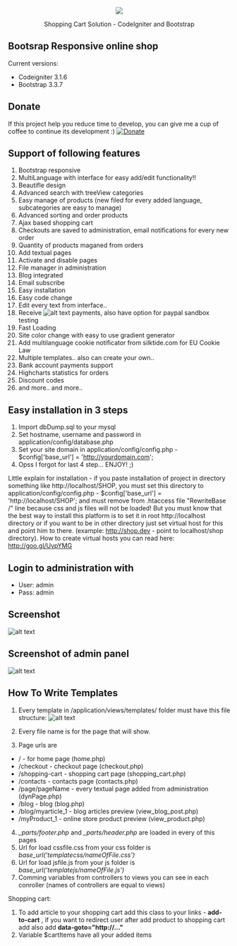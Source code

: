 <p align="center"><img src="https://codeigniter.com/assets/images/ci-logo-big.png"></p>
<p align="center">Shopping Cart Solution - CodeIgniter and Bootstrap</p>
 
## Bootsrap Responsive online shop

Current versions:

* Codeigniter 3.1.6
* Bootstrap 3.3.7

## Donate
If this project help you reduce time to develop, you can give me a cup of coffee to continue its development :)
[![Donate](https://www.paypalobjects.com/en_US/i/btn/btn_donateCC_LG.gif)](https://www.paypal.com/cgi-bin/webscr?cmd=_s-xclick&hosted_button_id=W5BR6K29BQX7E)

## Support of following features

1. Bootstrap responsive
2. MultiLanguage with interface for easy add/edit functionality!!
3. Beautifle design
4. Advanced search with treeView categories
5. Easy manage of products (new filed for every added language, subcategories are easy to manage)
6. Advanced sorting and order products
7. Ajax based shopping cart
8. Checkouts are saved to administration, email notifications for every new order
9. Quantity of products maganed from orders
10. Add textual pages
11. Activate and disable pages
12. File manager in administration
13. Blog integrated
14. Email subscribe
15. Easy installation
16. Easy code change
17. Edit every text from interface..
18. Receive ![alt text](https://raw.githubusercontent.com/kirilkirkov/Shopping-Cart-Solution-CodeIgniter/master/github/paypalLogo.png "Logo Title Text 1") payments, also have option for paypal sandbox testing
19. Fast Loading
20. Site color change with easy to use gradient generator
21. Add multilanguage cookie notificator from silktide.com for EU Cookie Law 
22. Multiple templates.. also can create your own.. 
23. Bank account payments support
24. Highcharts statistics for orders
25. Discount codes
26. and more.. and more.. 

## Easy installation in 3 steps
1. Import dbDump.sql to your mysql
2. Set hostname, username and password in application/config/database.php
3. Set your site domain in application/config/config.php - $config['base_url'] = 'http://yourdomain.com';
4. Opss I forgot for last 4 step... ENJOY! ;)

Little explain for installation - if you paste installation of project in directory something like http://localhost/SHOP, you must 
set this directory to application/config/config.php - $config['base_url'] = 'http://localhost/SHOP'; and must remove from .htaccess file
"RewriteBase /" line because css and js files will not be loaded! But you must know that the best way to install this platform is to set it
in root http://localhost directory or if you want to be in other directory just set virtual host for this and point him to there.
(example: http://shop.dev - point to localhost/shop directory). How to create virtual hosts you can read here: http://goo.gl/UvpYMG

## Login to administration with

* User: admin
* Pass: admin

## Screenshot
![alt text](https://raw.githubusercontent.com/kirilkirkov/Shopping-Cart-Solution-CodeIgniter/master/github/templates.png "Logo Title Text 1")

## Screenshot of admin panel
![alt text](https://raw.githubusercontent.com/kirilkirkov/Shopping-Cart-Solution-CodeIgniter/master/github/admin_panel4.png "Logo Title Text 1")

## How To Write Templates
1. Every template in /application/views/templates/ folder must have this file structure:
![alt text](https://raw.githubusercontent.com/kirilkirkov/Shopping-Cart-Solution-CodeIgniter/master/github/templateFileStructure.png "Logo Title Text 1")

2. Every file name is for the page that will show.
3. Page urls are
  * / - for home page (home.php)
  * /checkout - checkout page (checkout.php)
  * /shopping-cart - shopping cart page (shopping_cart.php)
  * /contacts - contacts page (contacts.php)
  * /page/pageName - every textual page added from administration (dynPage.php)
  * /blog - blog (blog.php)
  * /blog/myarticle_1 - blog articles preview (view_blog_post.php)
  * /myProduct_1 - online store product preview (view_product.php)
4. *_parts/footer.php* and *_parts/header.php* are loaded in every of this pages
5. Url for load cssfile.css from your css folder is *base_url('templatecss/nameOfFile.css')*
6. Url for load jsfile.js from your js folder is *base_url('templatejs/nameOfFile.js')*
7. Comming variables from controllers to views you can see in each conroller (names of controllers are equal to views)

Shopping cart:

1. To add article to your shopping cart add this class to your links - **add-to-cart** , if you want to redirect user after add product to shopping cart add also add **data-goto="http://..."**
2. Variable $cartItems have all your added items